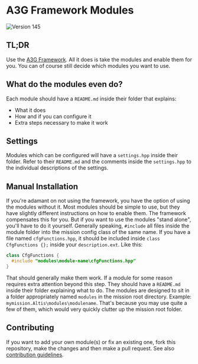 # A3G Framework Modules
![Version 145](https://img.shields.io/badge/Version-145-blue.svg)

## TL;DR
Use the [A3G Framework](https://github.com/a3g/a3g-framework). All it does is take the modules and enable them for you. You can of course still decide which modules you want to use.

## What do the modules even do?
Each module should have a `README.md` inside their folder that explains:
- What it does
- How and if you can configure it
- Extra steps necessary to make it work

## Settings
Modules which can be configured will have a `settings.hpp` inside their folder. Refer to their `README.md` and the comments inside the `settings.hpp` to the individual descriptions of the settings.

## Manual Installation
If you're adamant on not using the framework, you have the option of using the modules without it. Most modules should be simple to use, but they have slightly different instructions on how to enable them. The framework compensates this for you. But if you want to use the modules "stand alone", you'll have to do it yourself. Generally speaking, `#include` all files inside the module folder into the mission config class of the same name. If you have a file named `cfgFunctions.hpp`, it should be included inside `class CfgFunctions {};` inside your `description.ext`. Like this:

``` c++
class CfgFunctions {
  #include "modules\module-name\cfgFunctions.hpp"
}
```

That should generally make them work. If a module for some reason requires extra attention beyond this step. They should have a `README.md` inside their folder explaining what to do. The modules are designed to sit in a folder appropriately named `modules` in the mission root directory. Example: `mymission.Altis\modules\modulename`. That's because you may use quite a few of them, which would very quickly clutter up the mission root folder.

## Contributing
If you want to add your own module(s) or fix an existing one, fork this repository, make the changes and then make a pull request. See also [contribution guidelines](https://github.com/a3g/a3g-framework-modules/wiki/Contribution-Guidelines).
